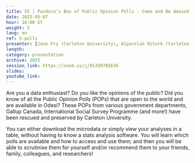 ```yaml
---
title: S5 | Pandora’s Box of Public Opinion Polls - Come and Be Amazed!
date: 2025-05-07
hour: 16:00 ET
weight: 5
lang: en
ref: 5-polls
presenter: [Jane Fry (Carleton University), Alparslan Ozturk (Carleton University)]
length:
category: presentation
archive: 2025
session_link: https://zoom.us/j/91339785636
slides:
youtube_link:
---
```

Are you a data enthusiast? Do you like the opinions of the public? Did you know of all the Public Opinion Polls (POPs) that are open to the world and are available in Odesi? These POPs from various government departments, Gallup Canada, International Social Survey Programme (and more!) have been rescued and preserved by Carleton University. <!--more-->

You can either download the microdata or simply view your analyses in a table, without having to know a stats analysis software. You will learn which polls are available and how to access and use them; and then you will be able to scrutinise them for yourself and/or recommend them to your friends, family, colleagues, and researchers!
